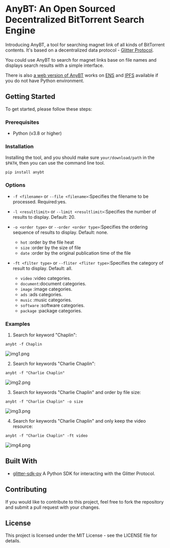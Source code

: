 # AnyBT: An Open Sourced Decentralized BitTorrent Search Engine

Introducing AnyBT, a tool for searching magnet link of all kinds of BitTorrent contents. It's based on a decentralized data protocol - [Glitter Protocol](https://twitter.com/GlitterProtocol).

You could use AnyBT to search for magnet links base on file names and displays search results with a simple interface.

There is also [a web version of AnyBT](https://anybt.eth.limo) works on [ENS](https://ens.domains/) and [IPFS](https://ipfs.tech/) available if you do not have Python environment.

## Getting Started

To get started, please follow these steps:

### Prerequisites

- Python (v3.8 or higher)

### Installation

Installing the tool, and you should make sure `your/download/path` in the `$PATH`, then you can use the command line tool.

```shell
pip install anybt
``` 

### Options

- `-f <filename>` or `--file <filename>`:Specifies the filename to be processed. Required:yes.

- `-l <resultlimit>` or `--limit <resultlimit>`:Specifies the number of results to display. Default: 20.

- `-o <order type>` or `--order <order type>`:Specifies the ordering sequence of results to display. Default: none.
  - `hot` :order by the file heat
  - `size` :order by the size of file
  - `date` :order by the original publication time of the file

- `-ft <filter type>` or `--fliter <fliter type>`:Specifies the category of result to display. Default: all.
  - `video` :video categories.
  - `document`:document categories.
  - `image` :image categories.
  - `ads` :ads categories.
  - `music` :music categories.
  - `software` :software categories.
  - `package` :package categories.

### Examples

1. Search for keyword "Chaplin":

```shell
anybt -f Chaplin
```
![img1.png](image/img1.jpg)

2. Search for keywords "Charlie Chaplin":

```shell
anybt -f "Charlie Chaplin"
```
![img2.png](image/img2.jpg)

3. Search for keywords "Charlie Chaplin" and order by file size:

```shell
anybt -f "Charlie Chaplin" -o size
```
![img3.png](image/img3.jpg)

4. Search for keywords "Charlie Chaplin" and only keep the video resource:

```shell
anybt -f "Charlie Chaplin" -ft video
```
![img4.png](image/img4.jpg)


## Built With

- [glitter-sdk-py](https://github.com/glitternetwork/glitter-sdk-py) A Python SDK for interacting with the Glitter Protocol.

## Contributing

If you would like to contribute to this project, feel free to fork the repository and submit a pull request with your changes.

## License

This project is licensed under the MIT License - see the LICENSE file for details.

